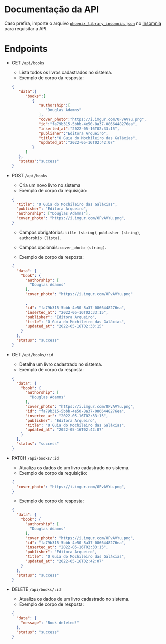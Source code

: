# Documentação da API

Caso prefira, importe o arquivo [`phoenix_library_insomnia.json`](phoenix_library_insomnia.json) no [Insomnia](https://insomnia.rest/) para requisitar a API.

# Endpoints
- GET `/api/books`
  - Lista todos os livros cadastrados no sistema.
  - Exemplo de corpo da resposta:
  ```json
  {
     "data":{
        "books":[
           {
              "authorship":[
                 "Douglas Adamns"
              ],
              "cover_photo":"https://i.imgur.com/0FvAVYu.png",
              "id":"fa79b315-5bbb-4e50-8a37-0866448276ea",
              "inserted_at":"2022-05-16T02:33:15",
              "publisher":"Editora Arqueiro",
              "title":"O Guia do Mochileiro das Galáxias",
              "updated_at":"2022-05-16T02:42:07"
           }
        ]
     },
     "status":"success"
  }
  ```

- POST `/api/books`
  - Cria um novo livro no sistema
  - Exemplo de corpo da requisição:
  ```json
  {
    "title": "O Guia do Mochileiro das Galáxias",
    "publisher": "Editora Arqueiro",
    "authorship": ["Douglas Adamns"],
    "cover_photo": "https://i.imgur.com/0FvAVYu.png",
  }
  ```
    - Campos obrigatórios: `title (string)`, `publisher (string)`, `authorship (lista)`.
    - Campos opcionais: `cover_photo (string)`.

  - Exemplo de corpo da resposta:
  ```json
  {
    "data": {
      "book": {
        "authorship": [
          "Douglas Adamns"
        ],
        "cover_photo": "https://i.imgur.com/0FvAVYu.png"

        ,
        "id": "fa79b315-5bbb-4e50-8a37-0866448276ea",
        "inserted_at": "2022-05-16T02:33:15",
        "publisher": "Editora Arqueiro",
        "title": "O Guia do Mochileiro das Galáxias",
        "updated_at": "2022-05-16T02:33:15"
      }
    },
    "status": "success"
  }
  ```

- GET `/api/books/:id`
  - Detalha um livro cadastrado no sistema.
  - Exemplo de corpo da resposta:
  ```json
  {
    "data": {
      "book": {
        "authorship": [
          "Douglas Adamns"
        ],
        "cover_photo": "https://i.imgur.com/0FvAVYu.png",
        "id": "fa79b315-5bbb-4e50-8a37-0866448276ea",
        "inserted_at": "2022-05-16T02:33:15",
        "publisher": "Editora Arqueiro",
        "title": "O Guia do Mochileiro das Galáxias",
        "updated_at": "2022-05-16T02:42:07"
      }
    },
    "status": "success"
  }
  ```

- PATCH `/api/books/:id`
  - Atualiza os dados de um livro cadastrado no sistema.
  - Exemplo de corpo da requisição:
  ```json
  {
    "cover_photo": "https://i.imgur.com/0FvAVYu.png",
  }
  ```

  - Exemplo de corpo de resposta:
  ```json
  {
    "data": {
      "book": {
        "authorship": [
          "Douglas Adamns"
        ],
        "cover_photo": "https://i.imgur.com/0FvAVYu.png",
        "id": "fa79b315-5bbb-4e50-8a37-0866448276ea",
        "inserted_at": "2022-05-16T02:33:15",
        "publisher": "Editora Arqueiro",
        "title": "O Guia do Mochileiro das Galáxias",
        "updated_at": "2022-05-16T02:42:07"
      }
    },
    "status": "success"
  }
  ```

- DELETE `/api/books/:id`
  - Atualiza os dados de um livro cadastrado no sistema.
  - Exemplo de corpo de resposta:
  ```json
  {
    "data": {
      "message": "Book deleted!"
    },
    "status": "success"
  }
  ```
